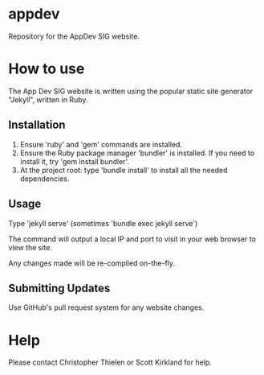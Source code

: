 # appdev
Repository for the AppDev SIG website.

# How to use
The App Dev SIG website is written using the popular static site generator
"Jekyll", written in Ruby.

## Installation
 1. Ensure 'ruby' and 'gem' commands are installed.
 2. Ensure the Ruby package manager 'bundler' is installed. If
you need to install it, try 'gem install bundler'.
 3. At the project root: type 'bundle install' to install all the needed dependencies.

## Usage
 Type 'jekyll serve' (sometimes 'bundle exec jekyll serve')

The command will output a local IP and port to visit in your web browser
to view the site.

Any changes made will be re-compiled on-the-fly.

## Submitting Updates
Use GitHub's pull request system for any website changes.

# Help
Please contact Christopher Thielen or Scott Kirkland for help.
